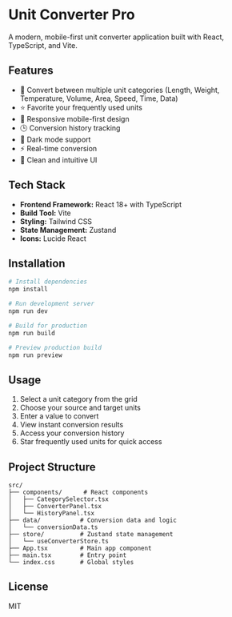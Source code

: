 # Unit Converter Pro

A modern, mobile-first unit converter application built with React, TypeScript, and Vite.

## Features

- 🔄 Convert between multiple unit categories (Length, Weight, Temperature, Volume, Area, Speed, Time, Data)
- ⭐ Favorite your frequently used units
- 📱 Responsive mobile-first design
- 🕒 Conversion history tracking
- 🌙 Dark mode support
- ⚡ Real-time conversion
- 🎨 Clean and intuitive UI

## Tech Stack

- **Frontend Framework:** React 18+ with TypeScript
- **Build Tool:** Vite
- **Styling:** Tailwind CSS
- **State Management:** Zustand
- **Icons:** Lucide React

## Installation

```bash
# Install dependencies
npm install

# Run development server
npm run dev

# Build for production
npm run build

# Preview production build
npm run preview
```

## Usage

1. Select a unit category from the grid
2. Choose your source and target units
3. Enter a value to convert
4. View instant conversion results
5. Access your conversion history
6. Star frequently used units for quick access

## Project Structure

```
src/
├── components/      # React components
│   ├── CategorySelector.tsx
│   ├── ConverterPanel.tsx
│   └── HistoryPanel.tsx
├── data/           # Conversion data and logic
│   └── conversionData.ts
├── store/          # Zustand state management
│   └── useConverterStore.ts
├── App.tsx         # Main app component
├── main.tsx        # Entry point
└── index.css       # Global styles
```

## License

MIT